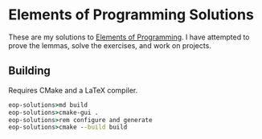 # Elements of Programming Solutions

These are my solutions to [Elements of
Programming](http://elementsofprogramming.com).  I have attempted to prove the
lemmas, solve the exercises, and work on projects.

## Building

Requires CMake and a LaTeX compiler.

```bat
eop-solutions>md build
eop-solutions>cmake-gui .
eop-solutions>rem configure and generate
eop-solutions>cmake --build build
```

